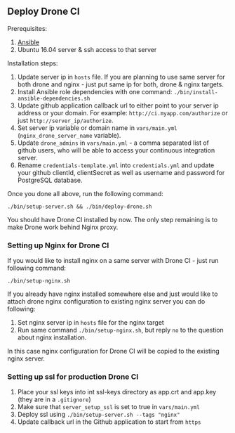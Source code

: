 ## Deploy Drone CI

Prerequisites:

1. [Ansible](http://docs.ansible.com/ansible/intro_installation.html)
2. Ubuntu 16.04 server & ssh access to that server

Installation steps:

1. Update server ip in `hosts` file. If you are planning to use same server for both drone and nginx - just put same ip for both, drone & nginx targets.
2. Install Ansible role dependencies with one command: `./bin/install-ansible-dependencies.sh`
3. Update github application callback url to either point to your server ip address or your domain. For example:
`http://ci.myapp.com/authorize` or just `http://server_ip/authorize`.
4. Set server ip variable or domain name in `vars/main.yml` (`nginx_drone_server_name` variable).
5. Update `drone_admins` in `vars/main.yml` - a comma separated list of github users, who will be able to access your continuous integration server.
6. Rename `credentials-template.yml` into `credentials.yml` and update your github clientId, clientSecret as well as username and password for PostgreSQL database.

Once you done all above, run the following command:

```
./bin/setup-server.sh && ./bin/deploy-drone.sh
```

You should have Drone CI installed by now. The only step remaining is to make Drone work behind Nginx proxy.

### Setting up Nginx for Drone CI

If you would like to install nginx on a same server with Drone CI - just run following command:

```
./bin/setup-nginx.sh
```

If you already have nginx installed somewhere else and just would like to attach drone nginx configuration to existing nginx server you can do following:

1. Set nginx server ip in `hosts` file for the nginx target
2. Run same command `./bin/setup-nginx.sh`, but reply `no` to the question about nginx installation.

In this case nginx configuration for Drone CI will be copied to the existing nginx server.


### Setting up ssl for production Drone CI

1. Place your ssl keys into int ssl-keys directory as app.crt and app.key (they are in a `.gitignore`)
2. Make sure that `server_setup_ssl` is set to true in `vars/main.yml`
3. Deploy ssl using `./bin/setup-server.sh --tags "nginx"`
4. Update callback url in the Github application to start from `https`
